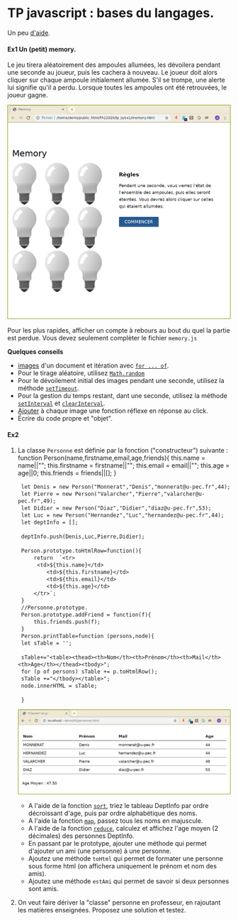# TP javascript : bases du langages.
Un peu [d'aide](./aide.md).
#### Ex1 Un (petit) memory.

Le jeu tirera aléatoirement des ampoules allumées, les dévoilera 
pendant une seconde au joueur, puis les cachera à nouveau.
Le joueur doit alors cliquer sur chaque ampoule initialement allumée. S'il se trompe, 
une alerte lui signifie qu'il a perdu. Lorsque toutes les ampoules ont été retrouvées, le joueur gagne.

![memory](./img/memory.png?style=centerme)

Pour les plus rapides, afficher un compte à rebours au bout du quel la partie est perdue.
Vous devez seulement complèter le fichier `memory.js`

**Quelques conseils**


 - [images](./aide.md) d'un document et itération avec [`for ... of`](./aide.md). 
 - Pour le tirage aléatoire, utilisez [`Math.random`](./aide.md)
 - Pour le dévoilement initial des images pendant une seconde, utilisez la méthode [`setTimeout`](./aide.md).
 - Pour la gestion du temps restant, dant une seconde, utilisez la méthode [`setInterval`](./aide.md) et [`clearInterval`](./aide.md).
 - [Ajouter](./aide.md) à chaque image une fonction réflexe en réponse au click.
 - Écrire du code propre et "objet".

#### Ex2
1. La classe `Personne` est définie par la fonction ("constructeur") suivante :
        function Person(name,firstname,email,age,friends){
        	this.name = name||"";
        	this.firstname = firstname||"";
        	this.email = email||"";
        	this.age = age||0;
        	this.friends = friends||[];
        }
        
        let Denis = new Person("Monnerat","Denis","monnerat@u-pec.fr",44);
        let Pierre = new Person("Valarcher","Pierre","valarcher@u-pec.fr",49);
        let Didier = new Person("Diaz","Didier","diaz@u-pec.fr",53);
        let Luc = new Person("Hernandez","Luc","hernandez@u-pec.fr",44);
        let deptInfo = [];

		deptInfo.push(Denis,Luc,Pierre,Didier);
       
        Person.prototype.toHtmlRow=function(){
        	return 	`<tr>
        	 <td>${this.name}</td>
        		<td>${this.firstname}</td>
        		<td>${this.email}</td>
        		<td>${this.age}</td>
        	</tr>`;
        }
        //Personne.prototype.
        Person.prototype.addFriend = function(f){
        	this.friends.push(f);
        }
        Person.printTable=function (persons,node){
		let sTable = '';	

		sTable+="<table><thead><th>Nom</th><th>Prénom</th><th>Mail</th><th>Age</th></thead><tbody>";
		for (p of persons) sTable += p.toHtmlRow();
		sTable +="</tbody></table>";
		node.innerHTML = sTable;

		}
        
    ![personne](./img/personne.png?style=centerme)
  
    * A l'aide de la fonction [`sort`](./aide.md), triez le tableau DeptInfo par ordre décroissant d'age, puis par ordre alphabétique des noms.
    * A l'aide la fonction [`map`](aide.md), passez tous les noms en majuscule.
    * A l'aide de la fonction [`reduce`](./aide.md), calculez et affichez l'age moyen (2 décimales) des personnes DeptInfo.
    * En passant par le prototype, ajouter une méthode qui permet d'ajouter un ami (une personne) à une personne.
    * Ajoutez une méthode `toHtml` qui permet de formater une personne sous forme html (on affichera uniquement le prénom et nom des amis).
    * Ajoutez une méthode `estAmi` qui permet de savoir si deux personnes sont amis.

2.  On veut faire dériver la "classe" personne en professeur, en rajoutant les matières enseignées. Proposez une solution et testez.

